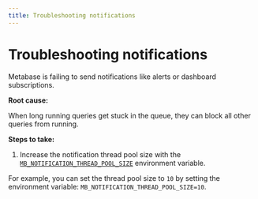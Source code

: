 ```yaml
---
title: Troubleshooting notifications
---
```


# Troubleshooting notifications

Metabase is failing to send notifications like alerts or dashboard subscriptions.

**Root cause:** 

When long running queries get stuck in the queue, they can block all other queries from running.

**Steps to take:**

1. Increase the notification thread pool size with the [`MB_NOTIFICATION_THREAD_POOL_SIZE`](../configuring-metabase/environment-variables.md#mb_notification_thread_pool_size) environment variable. 

For example, you can set the thread pool size to `10` by setting the environment variable:
`MB_NOTIFICATION_THREAD_POOL_SIZE=10`.